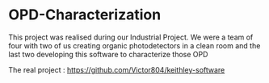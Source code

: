# OPD-Characterization
This project was realised during our Industrial Project. We were a team of four with two of us creating organic photodetectors in a clean room and the last two developing this software to characterize those OPD

The real project : https://github.com/Victor804/keithley-software
